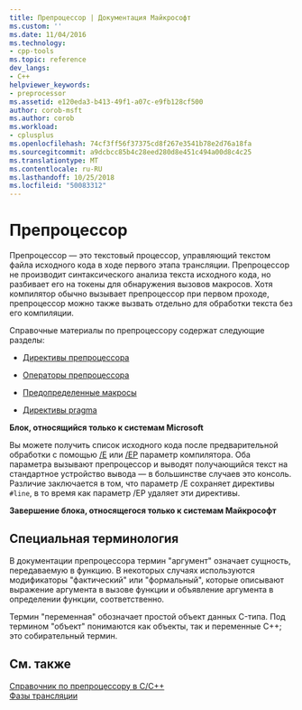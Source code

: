 ```yaml
---
title: Препроцессор | Документация Майкрософт
ms.custom: ''
ms.date: 11/04/2016
ms.technology:
- cpp-tools
ms.topic: reference
dev_langs:
- C++
helpviewer_keywords:
- preprocessor
ms.assetid: e120eda3-b413-49f1-a07c-e9fb128cf500
author: corob-msft
ms.author: corob
ms.workload:
- cplusplus
ms.openlocfilehash: 74cf3ff56f37375cd8f267e3541b78e2d76a18fa
ms.sourcegitcommit: a9dcbcc85b4c28eed280d8e451c494a00d8c4c25
ms.translationtype: MT
ms.contentlocale: ru-RU
ms.lasthandoff: 10/25/2018
ms.locfileid: "50083312"
---
```

# <a name="preprocessor"></a>Препроцессор
Препроцессор — это текстовый процессор, управляющий текстом файла исходного кода в ходе первого этапа трансляции. Препроцессор не производит синтаксического анализа текста исходного кода, но разбивает его на токены для обнаружения вызовов макросов. Хотя компилятор обычно вызывает препроцессор при первом проходе, препроцессор можно также вызвать отдельно для обработки текста без его компиляции.

Справочные материалы по препроцессору содержат следующие разделы:

- [Директивы препроцессора](../preprocessor/preprocessor-directives.md)

- [Операторы препроцессора](../preprocessor/preprocessor-operators.md)

- [Предопределенные макросы](../preprocessor/predefined-macros.md)

- [Директивы pragma](../preprocessor/pragma-directives-and-the-pragma-keyword.md)

**Блок, относящийся только к системам Microsoft**

Вы можете получить список исходного кода после предварительной обработки с помощью [/E](../build/reference/e-preprocess-to-stdout.md) или [/EP](../build/reference/ep-preprocess-to-stdout-without-hash-line-directives.md) параметр компилятора. Оба параметра вызывают препроцессор и выводят получающийся текст на стандартное устройство вывода — в большинстве случаев это консоль. Различие заключается в том, что параметр /E сохраняет директивы `#line`, в то время как параметр /EP удаляет эти директивы.

**Завершение блока, относящегося только к системам Майкрософт**

##  <a name="_predir_special_terminology"></a> Специальная терминология

В документации препроцессора термин "аргумент" означает сущность, передаваемую в функцию. В некоторых случаях используются модификаторы "фактический" или "формальный", которые описывают выражение аргумента в вызове функции и объявление аргумента в определении функции, соответственно.

Термин "переменная" обозначает простой объект данных C-типа. Под термином "объект" понимаются как объекты, так и переменные C++; это собирательный термин.

## <a name="see-also"></a>См. также

[Справочник по препроцессору в C/C++](../preprocessor/c-cpp-preprocessor-reference.md)<br/>
[Фазы трансляции](../preprocessor/phases-of-translation.md)